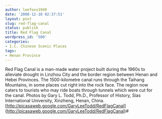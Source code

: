 ```yaml
---
author: leefoxx1949
date: '2008-12-10 02:37:51'
layout: post
slug: red-flag-canal
status: publish
title: Red Flag Canal
wordpress_id: '500'
categories:
- I.C. Chinese Scenic Places
tags:
- Henan Province
---
```


Red Flag Canal is a man-made water project built during the 1960s to alleviate
drought in Linzhou City and the border region between Henan and Hebei
Provinces. The 1500-kilometre canal runs through the Taihang Mountains, in
some places cut right into the rock face. The region now caters to tourists
who may ride boats through tunnels which were cut for the canal. Photos by
Gary L. Todd, Ph.D., Professor of History, Sias International University,
Xinzheng, Henan, China. [http://picasaweb.google.com/GaryLeeTodd/RedFlagCanal]
(http://picasaweb.google.com/GaryLeeTodd/RedFlagCanal)#

